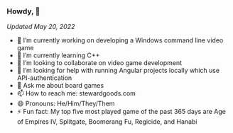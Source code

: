 ### Howdy, 👋

*Updated May 20, 2022*
- 🔭 I’m currently working on developing a Windows command line video game
- 🌱 I’m currently learning C++
- 👯 I’m looking to collaborate on video game development
- 🤔 I’m looking for help with running Angular projects locally which use API-authentication
- 💬 Ask me about board games
- 📫 How to reach me: stewardgoods.com
- 😄 Pronouns: He/Him/They/Them
- ⚡ Fun fact: My top five most played game of the past 365 days are Age of Empires IV, Splitgate, Boomerang Fu, Regicide, and Hanabi
